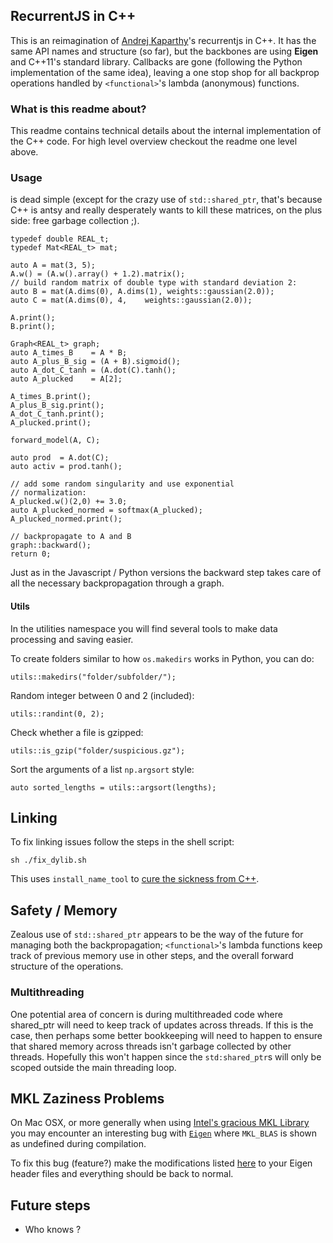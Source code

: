 RecurrentJS in C++
------------------

This is an reimagination of [Andrej Kaparthy](http://cs.stanford.edu/people/karpathy/)'s recurrentjs in C++. It has the same API names and structure (so far), but the backbones are using **Eigen** and C++11's standard library. Callbacks are gone (following the Python implementation of the same idea), leaving a one stop shop for all backprop operations handled by `<functional>`'s lambda (anonymous) functions.


### What is this readme about?

This readme contains technical details about the internal implementation of the C++ code. For high level overview checkout the readme one level above.


### Usage

is dead simple (except for the crazy use of `std::shared_ptr`, that's
because C++ is antsy and really desperately wants to kill these matrices,
on the plus side: free garbage collection ;).

	typedef double REAL_t;
    typedef Mat<REAL_t> mat;

	auto A = mat(3, 5);
    A.w() = (A.w().array() + 1.2).matrix();
    // build random matrix of double type with standard deviation 2:
    auto B = mat(A.dims(0), A.dims(1), weights::gaussian(2.0));
    auto C = mat(A.dims(0), 4,    weights::gaussian(2.0));

    A.print();
    B.print();

    Graph<REAL_t> graph;
    auto A_times_B    = A * B;
    auto A_plus_B_sig = (A + B).sigmoid();
    auto A_dot_C_tanh = (A.dot(C).tanh();
    auto A_plucked    = A[2];

    A_times_B.print();
    A_plus_B_sig.print();
    A_dot_C_tanh.print();
    A_plucked.print();

    forward_model(A, C);

    auto prod  = A.dot(C);
    auto activ = prod.tanh();

    // add some random singularity and use exponential
    // normalization:
    A_plucked.w()(2,0) += 3.0;
    auto A_plucked_normed = softmax(A_plucked);
    A_plucked_normed.print();

    // backpropagate to A and B
    graph::backward();
    return 0;

Just as in the Javascript / Python versions the backward step takes care of all the necessary backpropagation through a graph.


#### Utils

In the utilities namespace you will find several tools to make data processing and saving easier.

To create folders similar to how `os.makedirs` works in Python, you can do:


    utils::makedirs("folder/subfolder/");

Random integer between 0 and 2 (included):


    utils::randint(0, 2);

Check whether a file is gzipped:


    utils::is_gzip("folder/suspicious.gz");

Sort the arguments of a list `np.argsort` style:


    auto sorted_lengths = utils::argsort(lengths);



Linking
-------

To fix linking issues follow the steps in the shell script:

    sh ./fix_dylib.sh

This uses `install_name_tool` to [cure the sickness from C++](http://stackoverflow.com/questions/23777191/dyld-library-not-loaded-when-trying-to-run-fortran-executable-from-objective-c).

Safety / Memory
---------------

Zealous use of `std::shared_ptr` appears to be the way of the future for managing
both the backpropagation; `<functional>`'s lambda functions keep track of previous memory use in other steps, and the overall forward structure of the operations.

### Multithreading

One potential area of concern is during multithreaded code where shared_ptr will need to keep track of updates across threads. If this is the case, then perhaps some better bookkeeping will need to happen to ensure that shared memory across threads isn't garbage collected by other threads. Hopefully this won't happen since the `std:shared_ptr`s will only be scoped outside the main threading loop.

MKL Zaziness Problems
---------------------

On Mac OSX, or more generally when using [Intel's gracious MKL Library](https://software.intel.com/en-us/intel-mkl) you may encounter an interesting bug with [`Eigen`](http://eigen.tuxfamily.org/bz/show_bug.cgi?id=874) where `MKL_BLAS` is shown as undefined during compilation.

To fix this bug (feature?) make the modifications listed [here](https://bitbucket.org/eigen/eigen/pull-request/82/fix-for-mkl_blas-not-defined-in-mkl-112/diff) to your Eigen header files and everything should be back to normal.


Future steps
------------

* Who knows ?
